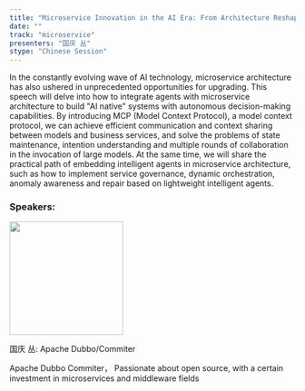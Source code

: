 ```yaml
---
title: "Microservice Innovation in the AI Era: From Architecture Reshaping to Agent Driven Development"
date: ""
track: "microservice"
presenters: "国庆 丛"
stype: "Chinese Session"
---
```


In the constantly evolving wave of AI technology, microservice architecture has also ushered in unprecedented opportunities for upgrading. This speech will delve into how to integrate agents with microservice architecture to build "AI native" systems with autonomous decision-making capabilities. By introducing MCP (Model Context Protocol), a model context protocol, we can achieve efficient communication and context sharing between models and business services, and solve the problems of state maintenance, intention understanding and multiple rounds of collaboration in the invocation of large models. At the same time, we will share the practical path of embedding intelligent agents in microservice architecture, such as how to implement service governance, dynamic orchestration, anomaly awareness and repair based on lightweight intelligent agents.

### Speakers:


<img src="https://sessionize.com/image/3aa9-400o400o1-RgrYnToTdtH4CBGkoGkrBt.jpg" width="200" /><br/>

国庆 丛: Apache Dubbo/Commiter

Apache Dubbo Commiter， Passionate about open source, with a certain investment in microservices and middleware fields
